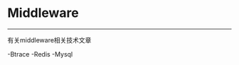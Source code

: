 # Middleware
------------------------------------------------------------------------------------------------------------------------------------------
有关middleware相关技术文章

-Btrace
-Redis
-Mysql
